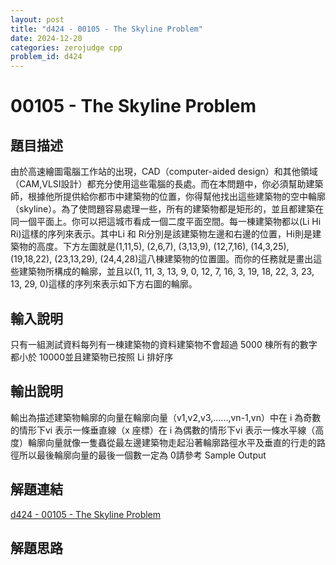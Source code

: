 ```yaml
---
layout: post
title: "d424 - 00105 - The Skyline Problem"
date: 2024-12-20
categories: zerojudge cpp
problem_id: d424
---
```


# 00105 - The Skyline Problem

## 題目描述

由於高速繪圖電腦工作站的出現，CAD（computer-aided design）和其他領域（CAM,VLSI設計）都充分使用這些電腦的長處。而在本問題中，你必須幫助建築師，根據他所提供給你都市中建築物的位置，你得幫他找出這些建築物的空中輪廓（skyline）。為了使問題容易處理一些，所有的建築物都是矩形的，並且都建築在同一個平面上。你可以把這城市看成一個二度平面空間。每一棟建築物都以(Li Hi Ri)這樣的序列來表示。其中Li 和 Ri分別是該建築物左邊和右邊的位置，Hi則是建築物的高度。下方左圖就是(1,11,5), (2,6,7), (3,13,9), (12,7,16), (14,3,25), (19,18,22), (23,13,29), (24,4,28)這八棟建築物的位置圖。而你的任務就是畫出這些建築物所構成的輪廓，並且以(1, 11, 3, 13, 9, 0, 12, 7, 16, 3, 19, 18, 22, 3, 23, 13, 29, 0)這樣的序列來表示如下方右圖的輪廓。

## 輸入說明

只有一組測試資料每列有一棟建築物的資料建築物不會超過 5000 棟所有的數字都小於 10000並且建築物已按照 Li 排好序

## 輸出說明

輸出為描述建築物輪廓的向量在輪廓向量（v1,v2,v3,......,vn-1,vn）中在 i 為奇數的情形下vi 表示一條垂直線（x 座標）在 i 為偶數的情形下vi 表示一條水平線（高度）輪廓向量就像一隻蟲從最左邊建築物走起沿著輪廓路徑水平及垂直的行走的路徑所以最後輪廓向量的最後一個數一定為 0請參考 Sample Output

## 解題連結

[d424 - 00105 - The Skyline Problem](https://zerojudge.tw/ShowProblem?problemid=d424)

## 解題思路

